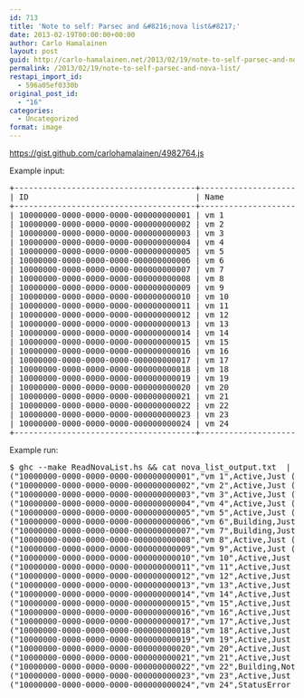 ```yaml
---
id: 713
title: 'Note to self: Parsec and &#8216;nova list&#8217;'
date: 2013-02-19T00:00:00+00:00
author: Carlo Hamalainen
layout: post
guid: http://carlo-hamalainen.net/2013/02/19/note-to-self-parsec-and-nova-list/
permalink: /2013/02/19/note-to-self-parsec-and-nova-list/
restapi_import_id:
  - 596a05ef0330b
original_post_id:
  - "16"
categories:
  - Uncategorized
format: image
---
```

<https://gist.github.com/carlohamalainen/4982764.js>

Example input: 

<pre>+--------------------------------------+------------------------+--------+----------------------------+
| ID                                   | Name                   | Status | Networks                   |
+--------------------------------------+------------------------+--------+----------------------------+
| 10000000-0000-0000-0000-000000000001 | vm 1                   | ACTIVE | cell1=192.168.1.1          |
| 10000000-0000-0000-0000-000000000002 | vm 2                   | ACTIVE | cell2=192.168.1.2          |
| 10000000-0000-0000-0000-000000000003 | vm 3                   | ACTIVE | cell2=192.168.1.3          |
| 10000000-0000-0000-0000-000000000004 | vm 4                   | ACTIVE | cell1=192.168.1.4          |
| 10000000-0000-0000-0000-000000000005 | vm 5                   | ACTIVE | cell1=192.168.1.5          |
| 10000000-0000-0000-0000-000000000006 | vm 6                   | BUILD  | cell1=192.168.1.6          |
| 10000000-0000-0000-0000-000000000007 | vm 7                   | BUILD  | cell1=192.168.1.7          |
| 10000000-0000-0000-0000-000000000008 | vm 8                   | ACTIVE | cell2=192.168.1.8          |
| 10000000-0000-0000-0000-000000000009 | vm 9                   | ACTIVE | cell1=192.168.1.9          |
| 10000000-0000-0000-0000-000000000010 | vm 10                  | ACTIVE | cell1=192.168.1.10         |
| 10000000-0000-0000-0000-000000000011 | vm 11                  | ACTIVE | cell2=192.168.1.11         |
| 10000000-0000-0000-0000-000000000012 | vm 12                  | ACTIVE | cell2=192.168.1.12         |
| 10000000-0000-0000-0000-000000000013 | vm 13                  | ACTIVE | cell1=192.168.1.13         |
| 10000000-0000-0000-0000-000000000014 | vm 14                  | ACTIVE | cell1=192.168.1.14         |
| 10000000-0000-0000-0000-000000000015 | vm 15                  | ACTIVE | cell1=192.168.1.15         |
| 10000000-0000-0000-0000-000000000016 | vm 16                  | ACTIVE | cell2=192.168.1.16         |
| 10000000-0000-0000-0000-000000000017 | vm 17                  | ACTIVE | cell1=192.168.1.17         |
| 10000000-0000-0000-0000-000000000018 | vm 18                  | ACTIVE | cell2=192.168.1.18         |
| 10000000-0000-0000-0000-000000000019 | vm 19                  | ACTIVE | cell2=192.168.1.19         |
| 10000000-0000-0000-0000-000000000020 | vm 20                  | ACTIVE | cell1=192.168.1.20         |
| 10000000-0000-0000-0000-000000000021 | vm 21                  | ACTIVE | cell2=192.168.1.21         |
| 10000000-0000-0000-0000-000000000022 | vm 22                  | BUILD  |                            |
| 10000000-0000-0000-0000-000000000023 | vm 23                  | ACTIVE | cell1=192.168.1.22         |
| 10000000-0000-0000-0000-000000000024 | vm 24                  | DERP   | cell1=192.168.1.23         |
+--------------------------------------+------------------------+--------+----------------------------+
</pre>

Example run: 

<pre>$ ghc --make ReadNovaList.hs && cat nova_list_output.txt  | ./ReadNovaList
("10000000-0000-0000-0000-000000000001","vm 1",Active,Just (Network {networkCell = "cell1", networkIP = "192.168.1.1"}))
("10000000-0000-0000-0000-000000000002","vm 2",Active,Just (Network {networkCell = "cell2", networkIP = "192.168.1.2"}))
("10000000-0000-0000-0000-000000000003","vm 3",Active,Just (Network {networkCell = "cell2", networkIP = "192.168.1.3"}))
("10000000-0000-0000-0000-000000000004","vm 4",Active,Just (Network {networkCell = "cell1", networkIP = "192.168.1.4"}))
("10000000-0000-0000-0000-000000000005","vm 5",Active,Just (Network {networkCell = "cell1", networkIP = "192.168.1.5"}))
("10000000-0000-0000-0000-000000000006","vm 6",Building,Just (Network {networkCell = "cell1", networkIP = "192.168.1.6"}))
("10000000-0000-0000-0000-000000000007","vm 7",Building,Just (Network {networkCell = "cell1", networkIP = "192.168.1.7"}))
("10000000-0000-0000-0000-000000000008","vm 8",Active,Just (Network {networkCell = "cell2", networkIP = "192.168.1.8"}))
("10000000-0000-0000-0000-000000000009","vm 9",Active,Just (Network {networkCell = "cell1", networkIP = "192.168.1.9"}))
("10000000-0000-0000-0000-000000000010","vm 10",Active,Just (Network {networkCell = "cell1", networkIP = "192.168.1.10"}))
("10000000-0000-0000-0000-000000000011","vm 11",Active,Just (Network {networkCell = "cell2", networkIP = "192.168.1.11"}))
("10000000-0000-0000-0000-000000000012","vm 12",Active,Just (Network {networkCell = "cell2", networkIP = "192.168.1.12"}))
("10000000-0000-0000-0000-000000000013","vm 13",Active,Just (Network {networkCell = "cell1", networkIP = "192.168.1.13"}))
("10000000-0000-0000-0000-000000000014","vm 14",Active,Just (Network {networkCell = "cell1", networkIP = "192.168.1.14"}))
("10000000-0000-0000-0000-000000000015","vm 15",Active,Just (Network {networkCell = "cell1", networkIP = "192.168.1.15"}))
("10000000-0000-0000-0000-000000000016","vm 16",Active,Just (Network {networkCell = "cell2", networkIP = "192.168.1.16"}))
("10000000-0000-0000-0000-000000000017","vm 17",Active,Just (Network {networkCell = "cell1", networkIP = "192.168.1.17"}))
("10000000-0000-0000-0000-000000000018","vm 18",Active,Just (Network {networkCell = "cell2", networkIP = "192.168.1.18"}))
("10000000-0000-0000-0000-000000000019","vm 19",Active,Just (Network {networkCell = "cell2", networkIP = "192.168.1.19"}))
("10000000-0000-0000-0000-000000000020","vm 20",Active,Just (Network {networkCell = "cell1", networkIP = "192.168.1.20"}))
("10000000-0000-0000-0000-000000000021","vm 21",Active,Just (Network {networkCell = "cell2", networkIP = "192.168.1.21"}))
("10000000-0000-0000-0000-000000000022","vm 22",Building,Nothing)
("10000000-0000-0000-0000-000000000023","vm 23",Active,Just (Network {networkCell = "cell1", networkIP = "192.168.1.22"}))
("10000000-0000-0000-0000-000000000024","vm 24",StatusError "DERP",Just (Network {networkCell = "cell1", networkIP = "192.168.1.23"}))
</pre>